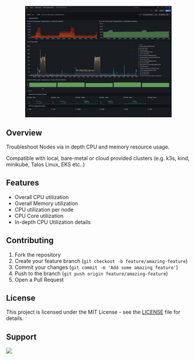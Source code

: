 <div style="display: flex; justify-content: center; gap: 20px;">
  <img src="../node-troubleshooter/node-troubleshooter-screenshot-06-07-2025.png" width="400"/>
</div>

## Overview
Troubleshoot Nodes via in depth CPU and memory resource usage.

Compatible with local, bare-metal or cloud provided clusters (e.g. k3s, kind, minikube, Talos Linux, EKS etc..)

## Features
- Overall CPU utilization
- Overall Memory utilization
- CPU utilization per node
- CPU Core utilization
- In-depth CPU Utilization details

## Contributing
1. Fork the repository
2. Create your feature branch (`git checkout -b feature/amazing-feature`)
3. Commit your changes (`git commit -m 'Add some amazing feature'`)
4. Push to the branch (`git push origin feature/amazing-feature`)
5. Open a Pull Request

## License
This project is licensed under the MIT License - see the [LICENSE](https://github.com/adegoodyer/grafana-dashboards/blob/master/LICENSE) file for details.

## Support
<a href="https://www.buymeacoffee.com/adegoodyer"><img src="https://img.buymeacoffee.com/button-api/?text=Buy me a book&emoji=📚&slug=adegoodyer&button_colour=5F7FFF&font_colour=ffffff&font_family=Poppins&outline_colour=000000&coffee_colour=FFDD00" /></a>

<!-- [https://www.buymeacoffee.com/adegoodyer](https://www.buymeacoffee.com/adegoodyer) -->
